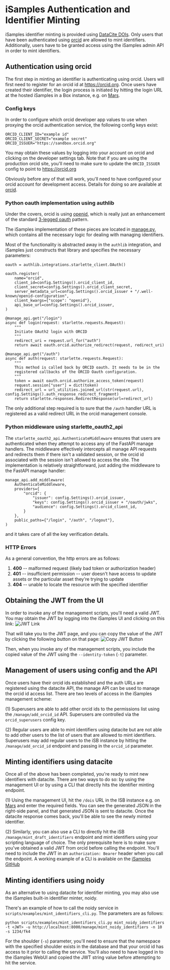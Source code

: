 # iSamples Authentication and Identifier Minting

iSamples identifier minting is provided using [DataCite DOIs](https://datacite.org).  Only users that have been authenticated using [orcid](https://orcid.org) are allowed to mint identifiers.  Additionally, users have to be granted access using the iSamples admin API in order to mint identifiers.

## Authentication using orcid

The first step in minting an identifier is authenticating using orcid.  Users will first need to register for an orcid id at https://orcid.org.  Once users have created their identifier, the login process is initiated by hitting the login URL at the hosted iSamples in a Box instance, e.g. on [Mars](https://mars.cyverse.org/isamples_central/manage/login).

### Config keys
In order to configure which orcid developer app values to use when proxying the orcid authentication service, the following config keys exist:

```
ORCID_CLIENT_ID="example id"
ORCID_CLIENT_SECRET="example secret"
ORCID_ISSUER="https://sandbox.orcid.org"
```

You may obtain these values by logging into your account on orcid and clicking on the developer settings tab.  Note that if you are using the production
orcid site, you'll need to make sure to update the `ORCID_ISSUER` config to point to https://orcid.org

Obviously before any of that will work, you'll need to have configured your orcid account for development access.  Details for doing so are available at [orcid](https://info.orcid.org/documentation/integration-guide/registering-a-public-api-client/#easy-faq-2606).

### Python oauth implementation using authlib

Under the covers, orcid is using [openid](https://info.orcid.org/documentation/api-tutorials/api-tutorial-get-and-authenticated-orcid-id/#easy-faq-2731), which is really just an enhancement of the standard [3-legged oauth](https://info.orcid.org/documentation/api-tutorials/api-tutorial-get-and-authenticated-orcid-id/#easy-faq-2537) pattern.

The iSamples implementation of these pieces are located in [manage.py](https://github.com/isamplesorg/isamples_inabox/blob/develop/isb_web/manage.py), which contains all the necessary logic for dealing with managing identifiers.

Most of the functionality is abstracted away in the `authlib` integration, and iSamples just constructs that library and specifies the necessary parameters:

```
oauth = authlib.integrations.starlette_client.OAuth()

oauth.register(
    name="orcid",
    client_id=config.Settings().orcid_client_id,
    client_secret=config.Settings().orcid_client_secret,
    server_metadata_url=config.Settings().orcid_issuer + "/.well-known/openid-configuration",
    client_kwargs={"scope": "openid"},
    api_base_url=config.Settings().orcid_issuer,
)

@manage_api.get("/login")
async def login(request: starlette.requests.Request):
    """
    Initiate OAuth2 login with ORCID
    """
    redirect_uri = request.url_for("auth")
    return await oauth.orcid.authorize_redirect(request, redirect_uri)
    
@manage_api.get("/auth")
async def auth(request: starlette.requests.Request):
    """
    This method is called back by ORCID oauth. It needs to be in the
    registered callbacks of the ORCID Oauth configuration.
    """
    token = await oauth.orcid.authorize_access_token(request)
    request.session["user"] = dict(token)
    redirect_url = url_utilities.joined_url(str(request.url), config.Settings().auth_response_redirect_fragment)
    return starlette.responses.RedirectResponse(url=redirect_url)    
```

The only additional step required is to sure that the `/auth` handler URL is registered as a valid redirect URL in the orcid management console.

### Python middleware using starlette_oauth2_api

The `starlette_oauth2_api.AuthenticateMiddleware` ensures that users are authenticated when they attempt to access any of the FastAPI manage handlers.  The middleware effectively intercepts all manage API requests and redirects them if there isn't a validated session, or the orcid id associated with the session isn't allowed to access the site.  The implementation is relatively straightforward, just adding the middleware to the FastAPI manage handler:

```
manage_api.add_middleware(
    AuthenticateMiddleware,
    providers={
        "orcid": {
            "issuer": config.Settings().orcid_issuer,
            "keys": config.Settings().orcid_issuer + "/oauth/jwks",
            "audience": config.Settings().orcid_client_id,
        }
    },
    public_paths={"/login", "/auth", "/logout"},
)
```
and it takes care of all the key verification details.

### HTTP Errors
As a general convention, the http errors are as follows:

1. **400** -- malformed request (likely bad token or authorization header)
1. **401** -- insufficient permission -- user doesn't have access to update assets or the particular asset they're trying to update
1. **404** -- unable to locate the resource with the specified identifier

## Obtaining the JWT from the UI
In order to invoke any of the management scripts, you'll need a valid JWT.  You may obtain the JWT by logging into the iSamples UI and clicking on this link:
![JWT Link](jwt_link_in_ui.png)

That will take you to the JWT page, and you can copy the value of the JWT by clicking the following button on that page:
![Copy JWT Button](jwt_page_in_ui.png)

Then, when you invoke any of the management scripts, you include the copied value of the JWT using the `--identity-token` (`-t`) parameter.

## Management of users using config and the API

Once users have their orcid ids established and the auth URLs are registered using the datacite API, the manage API can be used to manage the orcid id access list.  There are two levels of access in the iSamples management scheme:

(1) Superusers are able to add other orcid ids to the permissions list using the `/manage/add_orcid_id` API.  Superusers are controlled via the `orcid_superusers` config key.

(2) Regular users are able to mint identifiers using datacite but are not able to add other users to the list of users that are allowed to mint identifiers.  Superusers may add regular users to the iSB instance by hitting the `/manage/add_orcid_id` endpoint and passing in the `orcid_id` parameter.

## Minting identifiers using datacite

Once all of the above has been completed, you're ready to mint new identifiers with datacite.  There are two ways to do so: by using the management UI or by using a CLI that directly hits the identifier minting endpoint.

(1) Using the management UI, hit the `/dois` URL in the ISB instance e.g. on [Mars](https://mars.cyverse.org/isamples_central/ui/#/dois) and enter the required fields.  You can see the generated JSON in the right-side panel, and that generated JSON is sent to datacite.  Once the datacite response comes back, you'll be able to see the newly minted identifier.

(2) Similarly, you can also use a CLI to directly hit the iSB `/manage/mint_draft_identifiers` endpoint and mint identifiers using your scripting language of choice.  The only prerequisite here is to make sure you've obtained a valid JWT from orcid before calling the endpoint.  You'll need to include the JWT in an `authorization: Bearer` header when you call the endpoint.  A working example of a CLI is available on the [iSamples GitHub](https://github.com/isamplesorg/isamples_inabox/blob/develop/scripts/examples/mint_identifiers_cli.py)

## Minting identifiers using noidy

As an alternative to using datacite for identifier minting, you may also use the iSamples built-in identifier minter, noidy.

There's an example of how to call the noidy service in `scripts/examples/mint_identifiers_cli.py`.  The parameters are
as follows:

```
python scripts/examples/mint_identifiers_cli.py mint_noidy_identifiers -t <JWT> -u http://localhost:8000/manage/mint_noidy_identifiers -n 10 -s 1234/fk4
```

For the shoulder (`-s`) parameter, you'll need to ensure that the namespace with the specified shoulder exists in the database and that your orcid id has access to it 
prior to calling the service.  You'll also need to have logged in to the iSamples WebUI and copied the JWT string value before attempting to hit the service.